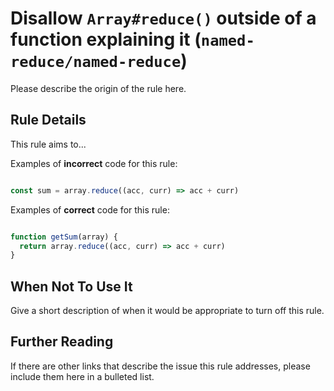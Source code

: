 # Disallow `Array#reduce()` outside of a function explaining it (`named-reduce/named-reduce`)

<!-- end auto-generated rule header -->

Please describe the origin of the rule here.

## Rule Details

This rule aims to...

Examples of **incorrect** code for this rule:

```js

const sum = array.reduce((acc, curr) => acc + curr)

```

Examples of **correct** code for this rule:

```js

function getSum(array) {
  return array.reduce((acc, curr) => acc + curr)
}

```

## When Not To Use It

Give a short description of when it would be appropriate to turn off this rule.

## Further Reading

If there are other links that describe the issue this rule addresses, please include them here in a bulleted list.
